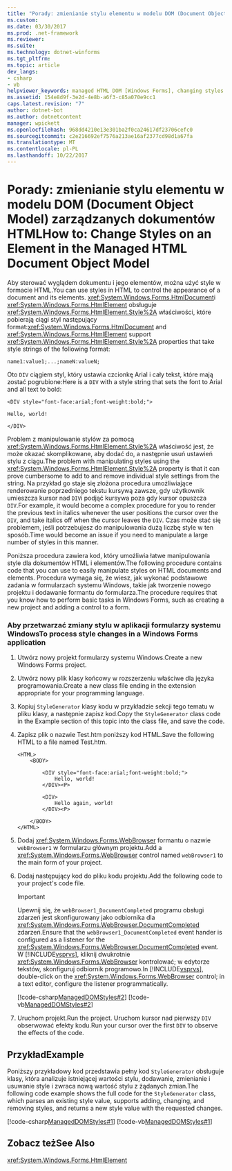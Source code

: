 ```yaml
---
title: "Porady: zmienianie stylu elementu w modelu DOM (Document Object Model) zarządzanych dokumentów HTML"
ms.custom: 
ms.date: 03/30/2017
ms.prod: .net-framework
ms.reviewer: 
ms.suite: 
ms.technology: dotnet-winforms
ms.tgt_pltfrm: 
ms.topic: article
dev_langs:
- csharp
- vb
helpviewer_keywords: managed HTML DOM [Windows Forms], changing styles on elements
ms.assetid: 154e8d9f-3e2d-4e8b-a6f3-c85a070e9cc1
caps.latest.revision: "7"
author: dotnet-bot
ms.author: dotnetcontent
manager: wpickett
ms.openlocfilehash: 968dd4210e13e301ba2f0ca24617df23706cefc0
ms.sourcegitcommit: c2e216692ef7576a213ae16af2377cd98d1a67fa
ms.translationtype: MT
ms.contentlocale: pl-PL
ms.lasthandoff: 10/22/2017
---
```

# <a name="how-to-change-styles-on-an-element-in-the-managed-html-document-object-model"></a><span data-ttu-id="1890c-102">Porady: zmienianie stylu elementu w modelu DOM (Document Object Model) zarządzanych dokumentów HTML</span><span class="sxs-lookup"><span data-stu-id="1890c-102">How to: Change Styles on an Element in the Managed HTML Document Object Model</span></span>
<span data-ttu-id="1890c-103">Aby sterować wyglądem dokumentu i jego elementów, można użyć style w formacie HTML.</span><span class="sxs-lookup"><span data-stu-id="1890c-103">You can use styles in HTML to control the appearance of a document and its elements.</span></span> <span data-ttu-id="1890c-104"><xref:System.Windows.Forms.HtmlDocument>i <xref:System.Windows.Forms.HtmlElement> obsługuje <xref:System.Windows.Forms.HtmlElement.Style%2A> właściwości, które pobierają ciągi styl następujący format:</span><span class="sxs-lookup"><span data-stu-id="1890c-104"><xref:System.Windows.Forms.HtmlDocument> and <xref:System.Windows.Forms.HtmlElement> support <xref:System.Windows.Forms.HtmlElement.Style%2A> properties that take style strings of the following format:</span></span>  
  
 `name1:value1;...;nameN:valueN;`  
  
 <span data-ttu-id="1890c-105">Oto `DIV` ciągiem styl, który ustawia czcionkę Arial i cały tekst, które mają zostać pogrubione:</span><span class="sxs-lookup"><span data-stu-id="1890c-105">Here is a `DIV` with a style string that sets the font to Arial and all text to bold:</span></span>  
  
 `<DIV style="font-face:arial;font-weight:bold;">`  
  
 `Hello, world!`  
  
 `</DIV>`  
  
 <span data-ttu-id="1890c-106">Problem z manipulowanie stylów za pomocą <xref:System.Windows.Forms.HtmlElement.Style%2A> właściwość jest, że może okazać skomplikowane, aby dodać do, a następnie usuń ustawień stylu z ciągu.</span><span class="sxs-lookup"><span data-stu-id="1890c-106">The problem with manipulating styles using the <xref:System.Windows.Forms.HtmlElement.Style%2A> property is that it can prove cumbersome to add to and remove individual style settings from the string.</span></span> <span data-ttu-id="1890c-107">Na przykład go staje się złożona procedura umożliwiające renderowanie poprzedniego tekstu kursywą zawsze, gdy użytkownik umieszcza kursor nad `DIV`i podjąć kursywa poza gdy kursor opuszcza `DIV`.</span><span class="sxs-lookup"><span data-stu-id="1890c-107">For example, it would become a complex procedure for you to render the previous text in italics whenever the user positions the cursor over the `DIV`, and take italics off when the cursor leaves the `DIV`.</span></span> <span data-ttu-id="1890c-108">Czas może stać się problemem, jeśli potrzebujesz do manipulowania dużą liczbę style w ten sposób.</span><span class="sxs-lookup"><span data-stu-id="1890c-108">Time would become an issue if you need to manipulate a large number of styles in this manner.</span></span>  
  
 <span data-ttu-id="1890c-109">Poniższa procedura zawiera kod, który umożliwia łatwe manipulowania style dla dokumentów HTML i elementów.</span><span class="sxs-lookup"><span data-stu-id="1890c-109">The following procedure contains code that you can use to easily manipulate styles on HTML documents and elements.</span></span> <span data-ttu-id="1890c-110">Procedura wymaga się, że wiesz, jak wykonać podstawowe zadania w formularzach systemu Windows, takie jak tworzenie nowego projektu i dodawanie formantu do formularza.</span><span class="sxs-lookup"><span data-stu-id="1890c-110">The procedure requires that you know how to perform basic tasks in Windows Forms, such as creating a new project and adding a control to a form.</span></span>  
  
### <a name="to-process-style-changes-in-a-windows-forms-application"></a><span data-ttu-id="1890c-111">Aby przetwarzać zmiany stylu w aplikacji formularzy systemu Windows</span><span class="sxs-lookup"><span data-stu-id="1890c-111">To process style changes in a Windows Forms application</span></span>  
  
1.  <span data-ttu-id="1890c-112">Utwórz nowy projekt formularzy systemu Windows.</span><span class="sxs-lookup"><span data-stu-id="1890c-112">Create a new Windows Forms project.</span></span>  
  
2.  <span data-ttu-id="1890c-113">Utwórz nowy plik klasy końcowy w rozszerzeniu właściwe dla języka programowania.</span><span class="sxs-lookup"><span data-stu-id="1890c-113">Create a new class file ending in the extension appropriate for your programming language.</span></span>  
  
3.  <span data-ttu-id="1890c-114">Kopiuj `StyleGenerator` klasy kodu w przykładzie sekcji tego tematu w pliku klasy, a następnie zapisz kod.</span><span class="sxs-lookup"><span data-stu-id="1890c-114">Copy the `StyleGenerator` class code in the Example section of this topic into the class file, and save the code.</span></span>  
  
4.  <span data-ttu-id="1890c-115">Zapisz plik o nazwie Test.htm poniższy kod HTML.</span><span class="sxs-lookup"><span data-stu-id="1890c-115">Save the following HTML to a file named Test.htm.</span></span>  
  
    ```  
    <HTML>  
        <BODY>  
  
            <DIV style="font-face:arial;font-weight:bold;">  
                Hello, world!  
            </DIV><P>  
  
            <DIV>  
                Hello again, world!  
            </DIV><P>  
  
        </BODY>  
    </HTML>  
    ```  
  
5.  <span data-ttu-id="1890c-116">Dodaj <xref:System.Windows.Forms.WebBrowser> formantu o nazwie `webBrowser1` w formularzu głównym projektu.</span><span class="sxs-lookup"><span data-stu-id="1890c-116">Add a <xref:System.Windows.Forms.WebBrowser> control named `webBrowser1` to the main form of your project.</span></span>  
  
6.  <span data-ttu-id="1890c-117">Dodaj następujący kod do pliku kodu projektu.</span><span class="sxs-lookup"><span data-stu-id="1890c-117">Add the following code to your project's code file.</span></span>  
  
    > [!IMPORTANT]
    >  <span data-ttu-id="1890c-118">Upewnij się, że `webBrowser1_DocumentCompleted` programu obsługi zdarzeń jest skonfigurowany jako odbiornika dla <xref:System.Windows.Forms.WebBrowser.DocumentCompleted> zdarzeń.</span><span class="sxs-lookup"><span data-stu-id="1890c-118">Ensure that the `webBrowser1_DocumentCompleted` event hander is configured as a listener for the <xref:System.Windows.Forms.WebBrowser.DocumentCompleted> event.</span></span> <span data-ttu-id="1890c-119">W [!INCLUDE[vsprvs](../../../../includes/vsprvs-md.md)], kliknij dwukrotnie <xref:System.Windows.Forms.WebBrowser> kontrolować; w edytorze tekstów, skonfiguruj odbiornik programowo.</span><span class="sxs-lookup"><span data-stu-id="1890c-119">In [!INCLUDE[vsprvs](../../../../includes/vsprvs-md.md)], double-click on the <xref:System.Windows.Forms.WebBrowser> control; in a text editor, configure the listener programmatically.</span></span>  
  
     [!code-csharp[ManagedDOMStyles#2](../../../../samples/snippets/csharp/VS_Snippets_Winforms/ManagedDOMStyles/CS/Form1.cs#2)]
     [!code-vb[ManagedDOMStyles#2](../../../../samples/snippets/visualbasic/VS_Snippets_Winforms/ManagedDOMStyles/VB/Form1.vb#2)]  
  
7.  <span data-ttu-id="1890c-120">Uruchom projekt.</span><span class="sxs-lookup"><span data-stu-id="1890c-120">Run the project.</span></span> <span data-ttu-id="1890c-121">Uruchom kursor nad pierwszy `DIV` obserwować efekty kodu.</span><span class="sxs-lookup"><span data-stu-id="1890c-121">Run your cursor over the first `DIV` to observe the effects of the code.</span></span>  
  
## <a name="example"></a><span data-ttu-id="1890c-122">Przykład</span><span class="sxs-lookup"><span data-stu-id="1890c-122">Example</span></span>  
 <span data-ttu-id="1890c-123">Poniższy przykładowy kod przedstawia pełny kod `StyleGenerator` obsługuje klasy, która analizuje istniejącej wartości stylu, dodawanie, zmienianie i usuwanie style i zwraca nową wartość stylu z żądanych zmian.</span><span class="sxs-lookup"><span data-stu-id="1890c-123">The following code example shows the full code for the `StyleGenerator` class, which parses an existing style value, supports adding, changing, and removing styles, and returns a new style value with the requested changes.</span></span>  
  
 [!code-csharp[ManagedDOMStyles#1](../../../../samples/snippets/csharp/VS_Snippets_Winforms/ManagedDOMStyles/CS/StyleGenerator.cs#1)]
 [!code-vb[ManagedDOMStyles#1](../../../../samples/snippets/visualbasic/VS_Snippets_Winforms/ManagedDOMStyles/VB/StyleGenerator.vb#1)]  
  
## <a name="see-also"></a><span data-ttu-id="1890c-124">Zobacz też</span><span class="sxs-lookup"><span data-stu-id="1890c-124">See Also</span></span>  
 <xref:System.Windows.Forms.HtmlElement>
